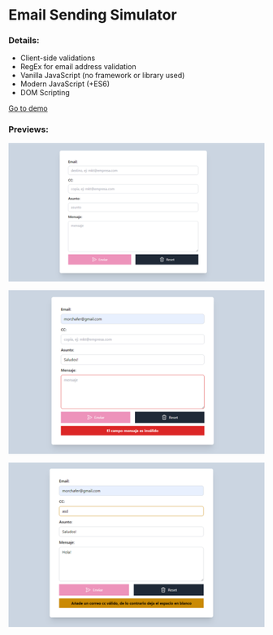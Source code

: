 # Email Sending Simulator

### Details:

- Client-side validations
- RegEx for email address validation
- Vanilla JavaScript (no framework or library used)
- Modern JavaScript (+ES6)
- DOM Scripting

[Go to demo](https://email-sending-simulator.netlify.app/)

### Previews:

![preview](./img/preview.png)

![preview](./img/preview-2.png)

![preview](./img/preview-3.png)
